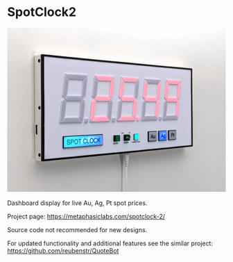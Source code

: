# SpotClock2

<img src="https://github.com/reubenstr/SpotClock2/blob/master/images/spot-clock-2-side.jpg" width="640">

Dashboard display for live Au, Ag, Pt spot prices.

Project page: https://metaphasiclabs.com/spotclock-2/

Source code not recommended for new designs.

For updated functionality and additional features see the similar project: https://github.com/reubenstr/QuoteBot

